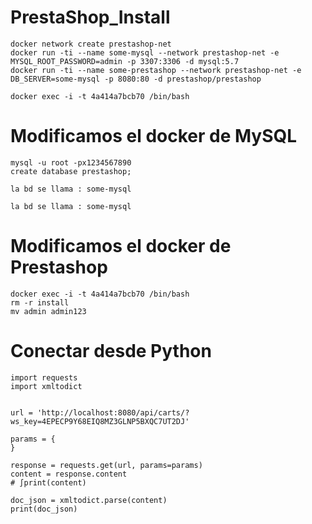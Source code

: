 # PrestaShop_Install

```linux
docker network create prestashop-net
docker run -ti --name some-mysql --network prestashop-net -e MYSQL_ROOT_PASSWORD=admin -p 3307:3306 -d mysql:5.7
docker run -ti --name some-prestashop --network prestashop-net -e DB_SERVER=some-mysql -p 8080:80 -d prestashop/prestashop
```

```linux
docker exec -i -t 4a414a7bcb70 /bin/bash
```


# Modificamos el docker de MySQL
```linux
mysql -u root -px1234567890
create database prestashop;
```

```linux
la bd se llama : some-mysql
```

```linux
la bd se llama : some-mysql
```

# Modificamos el docker de Prestashop
```linux
docker exec -i -t 4a414a7bcb70 /bin/bash
rm -r install
mv admin admin123
```

# Conectar desde Python
```
import requests
import xmltodict


url = 'http://localhost:8080/api/carts/?ws_key=4EPECP9Y68EIQ8MZ3GLNP5BXQC7UT2DJ'

params = {
}

response = requests.get(url, params=params)
content = response.content
# ∫print(content)

doc_json = xmltodict.parse(content)
print(doc_json)

```
